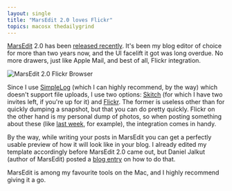 ```yaml
---
layout: single
title: "MarsEdit 2.0 loves Flickr"
topics: macosx thedailygrind
---
```

[MarsEdit](http://www.red-sweater.com/marsedit/) 2.0 has been [released recently](http://www.red-sweater.com/blog/391/marsedit-20-is-out). It's been my blog editor of choice for more than two years now, and the UI facelift it got was long overdue. No more drawers, just like Apple Mail, and best of all, Flickr integration. 

![MarsEdit 2.0 Flickr Browser](http://myskitch.com/mattie/picture_1-20070907-195905.jpg)

Since I use [SimpleLog](http://www.simplelog.net) (which I can highly recommend, by the way) which doesn't support file uploads, I use two options: [Skitch](http://plasq.com/skitch) (for which I have two invites left, if you're up for it) and [Flickr](http://www.flickr.com/). The former is useless other than for quickly dumping a snapshot, but that you can do pretty quickly. Flickr on the other hand is my personal dump of photos, so when posting something about these (like [last week](http://www.paperplanes.de/archives/2007/9/5/film_is_the_new_black/), for example), the integration comes in handy.

By the way, while writing your posts in MarsEdit you can get a perfectly usable preview of how it will look like in your blog. I already edited my template accordingly before MarsEdit 2.0 came out, but Daniel Jalkut (author of MarsEdit) posted a [blog entry](http://www.red-sweater.com/blog/393/perfect-preview-with-marsedit) on how to do that.

MarsEdit is among my favourite tools on the Mac, and I highly recommend giving it a go.